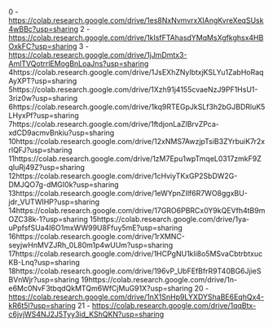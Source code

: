 0 - https://colab.research.google.com/drive/1es8NxNvmvrxXIAngKvreXeqSUsk4wBBc?usp=sharing
2 - https://colab.research.google.com/drive/1kIsfFTAhasdYMqMsXgfkghsx4HBOxkFC?usp=sharing
3 - https://colab.research.google.com/drive/1jJmDmtx3-AmlTVQotrrlEMogBnLoaJns?usp=sharing
4https://colab.research.google.com/drive/1JsEXhZNylbtxjKSLYu1ZabHoRaqAyXPT?usp=sharing
5https://colab.research.google.com/drive/1Xzh91j4155cvaeNzJ9PF1HsU1-3riz0w?usp=sharing
6https://colab.research.google.com/drive/1kq9RTEGpJkSLf3h2bGJBDRluK5LHyxPf?usp=sharing
7https://colab.research.google.com/drive/1ftdjonLaZlBrvZPca-xdCD9acmvBnkiu?usp=sharing
10https://colab.research.google.com/drive/12xNMS7AwzjpTsiB3ZYrbuiK7r2xrlQFJ?usp=sharing
11https://colab.research.google.com/drive/1zM7Epu1wpTmqeL0317zmkF9ZqIuRj49Z?usp=sharing
12https://colab.research.google.com/drive/1cHviyTKxGP2SbDW2G-DMJQO7g-dMGI0k?usp=sharing
13https://colab.research.google.com/drive/1eWYpnZIlf6R7WO8ggxBU-jdr_VUTWIHP?usp=sharing
14https://colab.research.google.com/drive/17GRO6PBRCx0Y9kQEVfh4tB9mOZC38k-1?usp=sharing
15https://colab.research.google.com/drive/1ya-uPpfsfSUa4I6O1mxWW99U8Ffuy5mE?usp=sharing
16https://colab.research.google.com/drive/1rXMNC-seyjwHnMVZJRh_0L80m1p4wUUm?usp=sharing
17https://colab.research.google.com/drive/1HCPgNU1kli8o5MSvaCbtrbtxucKB-Lnq?usp=sharing
18https://colab.research.google.com/drive/196vP_UbFEfBfrR9T40BG6JjieSBVnWjr?usp=sharing
19https://colab.research.google.com/drive/1n-e6Mc0NvF3tbqdQkMTQm6WfCjMuG91X?usp=sharing
20 - https://colab.research.google.com/drive/1nX1SnHp9LYXDYShaBE6EqhQx4-kR6t5l?usp=sharing
21 - https://colab.research.google.com/drive/1qqBtx-c6jvjWS4NJ2J5Tyy3id_KShQKN?usp=sharing

